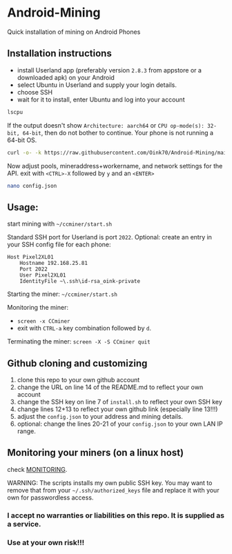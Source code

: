 # Android-Mining
Quick installation of mining on Android Phones

## Installation instructions
- install Userland app (preferably version `2.8.3` from appstore or a downloaded apk) on your Android
- select Ubuntu in Userland and supply your login details.
- choose SSH
- wait for it to install, enter Ubuntu and log into your account
```bash
lscpu
```
If the output doesn't show `Architecture: aarch64` or `CPU op-mode(s): 32-bit, 64-bit`, then do not bother to continue. Your phone is not running a 64-bit OS.

```bash
curl -o- -k https://raw.githubusercontent.com/Oink70/Android-Mining/main/install.sh | bash
```

Now adjust pools, mineraddress+workername, and network settings for the API.
exit with `<CTRL>-X` followed by `y` and an `<ENTER>`
```bash
nano config.json
```

## Usage:
start mining with `~/ccminer/start.sh`

Standard SSH port for Userland is port `2022`.
Optional: create an entry in your SSH config file for each phone:
```
Host Pixel2XL01
    Hostname 192.168.25.81
    Port 2022
    User Pixel2XL01
    IdentityFile ~\.ssh\id-rsa_oink-private
```

Starting the miner:
`~/ccminer/start.sh`

Monitoring the miner:
- `screen -x CCminer`
- exit with `CTRL-a` key combination followed by `d`.

Terminating the miner:
`screen -X -S CCminer quit`


## Github cloning and customizing
1. clone this repo to your own github account
2. change the URL on line 14 of the README.md to reflect your own account
3. change the SSH key on line 7 of `install.sh` to reflect your own SSH key
4. change lines 12+13 to reflect your own github link (especially line 13!!!)
5. adjust the `config.json` to your address and mining details.
6. optional: change the lines 20-21 of your `config.json` to your own LAN IP range.

## Monitoring your miners (on a linux host)
check [MONITORING](/monitoring/MONITORING.md).

WARNING: The scripts installs my own public SSH key. You may want to remove that from your `~/.ssh/authorized_keys` file and replace it with your own for passwordless access.

### I accept no warranties or liabilities on this repo. It is supplied as a service.
### Use at your own risk!!!
